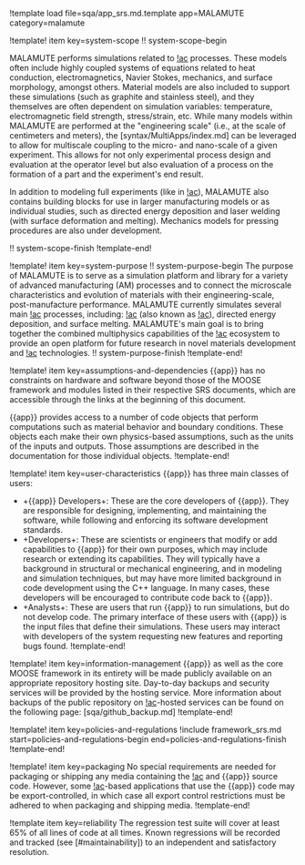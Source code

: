 !template load file=sqa/app_srs.md.template app=MALAMUTE category=malamute

!template! item key=system-scope
!! system-scope-begin

MALAMUTE performs simulations related to [!ac](AM) processes. These models often include highly coupled
systems of equations related to heat conduction, electromagnetics, Navier Stokes, mechanics, and surface
morphology, amongst others. Material models are also included to support these simulations (such as
graphite and stainless steel), and they themselves are often dependent on simulation variables: temperature,
electromagnetic field strength, stress/strain, etc. While many models within MALAMUTE are performed
at the "engineering scale" (i.e., at the scale of centimeters and meters), the [syntax/MultiApps/index.md]
can be leveraged to allow for multiscale coupling to the micro- and nano-scale of a given experiment.
This allows for not only experimental process design and evaluation at the operator level but also
evaluation of a process on the formation of a part and the experiment's end result.

In addition to modeling full experiments (like in [!ac](EFAS)), MALAMUTE also contains building blocks
for use in larger manufacturing models or as individual studies, such as directed energy deposition
and laser welding (with surface deformation and melting). Mechanics models for pressing procedures are
also under development.

!! system-scope-finish
!template-end!

!template! item key=system-purpose
!! system-purpose-begin
The purpose of MALAMUTE is to serve as a simulation platform and library for a variety of advanced
manufacturing (AM) processes and to connect the microscale characteristics and evolution of materials
with their engineering-scale, post-manufacture performance. MALAMUTE currently simulates several main
[!ac](AM) processes, including: [!ac](EFAS) (also known as [!ac](SPS)), directed energy deposition,
and surface melting. MALAMUTE's main goal is to bring together the combined multiphysics capabilities
of the [!ac](MOOSE) ecosystem to provide an open platform for future research in novel materials development
and [!ac](AM) technologies.
!! system-purpose-finish
!template-end!

!template! item key=assumptions-and-dependencies
{{app}} has no constraints on hardware and software beyond those of the MOOSE framework and modules listed in their respective SRS documents, which are accessible through the links at the beginning of this document.

{{app}} provides access to a number of code objects that perform computations such as material behavior and boundary conditions. These objects each make their own physics-based assumptions, such as the units of the inputs and outputs. Those assumptions are described in the documentation for those individual objects.
!template-end!

!template! item key=user-characteristics
{{app}} has three main classes of users:

- +{{app}} Developers+: These are the core developers of {{app}}. They are responsible for designing, implementing, and maintaining the software, while following and enforcing its software development standards.
- +Developers+: These are scientists or engineers that modify or add capabilities to {{app}} for their own purposes, which may include research or extending its capabilities. They will typically have a background in structural or mechanical engineering, and in modeling and simulation techniques, but may have more limited background in code development using the C++ language. In many cases, these developers will be encouraged to contribute code back to {{app}}.
- +Analysts+: These are users that run {{app}} to run simulations, but do not develop code. The primary interface of these users with {{app}} is the input files that define their simulations. These users may interact with developers of the system requesting new features and reporting bugs found.
!template-end!

!template! item key=information-management
{{app}} as well as the core MOOSE framework in its entirety will be made publicly available on an appropriate repository hosting site. Day-to-day backups and security services will be provided by the hosting service. More information about backups of the public repository on [!ac](INL)-hosted services can be found on the following page: [sqa/github_backup.md]
!template-end!

!template! item key=policies-and-regulations
!include framework_srs.md start=policies-and-regulations-begin end=policies-and-regulations-finish
!template-end!

!template! item key=packaging
No special requirements are needed for packaging or shipping any media containing the [!ac](MOOSE) and {{app}} source code. However, some [!ac](MOOSE)-based applications that use the {{app}} code may be export-controlled, in which case all export control restrictions must be adhered to when packaging and shipping media.
!template-end!

!template item key=reliability
The regression test suite will cover at least 65% of all lines of code at all times. Known
regressions will be recorded and tracked (see [#maintainability]) to an independent and
satisfactory resolution.
